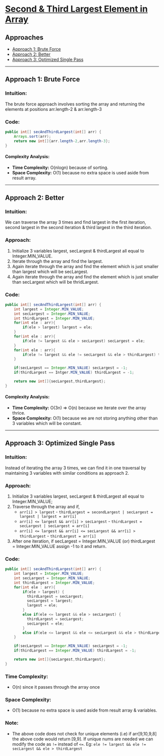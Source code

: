 
# [Second & Third Largest Element in Array](https://www.geeksforgeeks.org/problems/third-largest-element/1)

## Approaches
- [Approach 1: Brute Force](#approach-1-brute-force)
- [Approach 2: Better](#approach-2-better)
- [Approach 3: Optimized Single Pass](#approach-3-optimized-single-pass)

---

## Approach 1: Brute Force

### Intuition:
The brute force approach involves sorting the array and returning the elements at positions arr.length-2 & arr.length-3

### Code:
```java
public int[] secAndThirdLargest(int[] arr) {
    Arrays.sort(arr);
    return new int[]{arr.length-2,arr.length-3};
}
```
#### Complexity Analysis:
- **Time Complexity:** O(nlogn) because of sorting.
- **Space Complexity:** O(1) because no extra space is used aside from result array.

---

## Approach 2: Better

### Intuition:
We can traverse the array 3 times and find largest in the first iteration, second largest in the second iteration & third largest in the third iteration.

### Approach:

1. Initialize 3 variables largest, secLargest & thirdLargest all equal to Integer.MIN_VALUE.
2. Iterate through the array and find the largest.
3. Again iterate through the array and find the element which is just smaller than largest which will be secLargest.
4. Again iterate through the array and find the element which is just smaller than secLargest which will be thridLargest.

### Code:
```java
public int[] secAndThirdLargest(int[] arr) {
    int largest = Integer.MIN_VALUE;
    int secLargest = Integer.MIN_VALUE;
    int thirdLargest = Integer.MIN_VALUE;
    for(int ele : arr){
        if(ele > largest) largest = ele;
    }
    for(int ele : arr){
        if(ele != largest && ele > secLargest) secLargest = ele;
    }
    for(int ele : arr){
        if(ele != largest && ele != secLargest && ele > thirdLargest) thirdLargest = ele;
    }

    if(secLargest == Integer.MIN_VALUE) secLargest = -1;
    if(thirdLargest == Intger.MIN_VALUE) thirdLargest = -1;

    return new int[]{secLargest,thirdLargest};
}
```
#### Complexity Analysis:
- **Time Complexity:** O(3n) => O(n) because we iterate over the array thrice.
- **Space Complexity:** O(1) because we are not storing anything other than 3 variables which will be constant.

---

## Approach 3: Optimized Single Pass

### Intuition:
Instead of iterating the array 3 times, we can find it in one traversal by maintaining 3 variables with similar conditions as approach 2.

### Approach:

1. Initialize 3 variables largest, secLargest & thirdLargest all equal to Integer.MIN_VALUE;
2. Traverse through the array and if,
   - `arr[i] > largest` - `thirdLargest = secondLargest | secLargest = largest | largest = arr[i]`
   - `arr[i] <= largest && arr[i] > secLargest` - `thirdLargest = secLargest | secLargest = arr[i]`
   - `arr[i] <= largest && arr[i] <= secLargest && arr[i] > thirdLargest` - `thirdLargest = arr[i]`
3. After one iteration, if secLargest = Integer.MIN_VALUE (or) thirdLargest = Integer.MIN_VALUE assign -1 to it and return.

### Code:
```java
public int[] secAndThirdLargest(int[] arr) {
    int largest = Integer.MIN_VALUE;
    int secLargest = Integer.MIN_VALUE;
    int thirdLargest = Integer.MIN_VALUE;
    for(int ele : arr){
        if(ele > largest) {
          thirdLargest = secLargest;
          secLargest = largest;
          largest = ele;
        }
        else if(ele <= largest && ele > secLargest) {
          thirdLargest = secLargest;
          secLargest = ele;
        }
        else if(ele <= largest && ele <= secLargest && ele > thirdLargest) thirdLargest = ele;
    }

    if(secLargest == Integer.MIN_VALUE) secLargest = -1;
    if(thirdLargest == Integer.MIN_VALUE) thirdLargest = -1;

    return new int[]{secLargest,thirdLargest};
}
```

### Time Complexity:
- O(n) since it passes through the array once

### Space Complexity:
- O(1) because no extra space is used aside from result array & variables.

### Note:
- The above code does not check for unique elements (i.e) if arr[9,10,9,8] the above code would return [9,9]. If unique nums are needed we can modify the code as `!=` instead of `<=`. Eg: `ele != largest && ele != secLargest && ele > thirdLargest`
